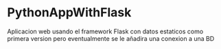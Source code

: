 # PythonAppWithFlask
 Aplicacion web usando el framework Flask con datos estaticos como primera version pero eventualmente se le añadira una conexion a una BD
